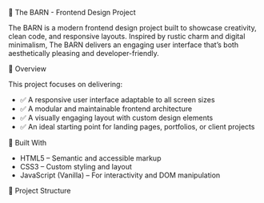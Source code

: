 🌾 The BARN - Frontend Design Project

The BARN is a modern frontend design project built to showcase creativity, clean code, and responsive layouts. Inspired by rustic charm and digital minimalism, The BARN delivers an engaging user interface that’s both aesthetically pleasing and developer-friendly.

📌 Overview

This project focuses on delivering:

- ✅ A responsive user interface adaptable to all screen sizes
- ✅ A modular and maintainable frontend architecture
- ✅ A visually engaging layout with custom design elements
- ✅ An ideal starting point for landing pages, portfolios, or client projects


🎨 Built With

- HTML5 – Semantic and accessible markup
- CSS3 – Custom styling and layout
- JavaScript (Vanilla) – For interactivity and DOM manipulation


📁 Project Structure

